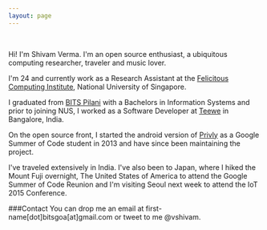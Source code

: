 ```yaml
---
layout: page
---
```


<p >
<div class="message" align="center">
	<a href="https://github.com/vshivam"> <i class="fa fa-github-alt fa-3x"></i></a> &nbsp; 
	<a href="http://stackoverflow.com/users/1239966/shivam-verma"> <i class="fa fa-stack-overflow fa-3x"></i> </a> &nbsp; 
	<a href="https://www.facebook.com/shivam.verma.2707"> <i class="fa fa-facebook fa-3x"></i></a> &nbsp;
	<a href="https://sg.linkedin.com/in/shivamverma"> <i class="fa fa-linkedin fa-3x"></i></a>&nbsp; 
	<a href="https://twitter.com/vshivam"> <i class="fa fa-twitter fa-3x"></i></a> 
</div>
</p>

Hi! I'm Shivam Verma. I'm an open source enthusiast, a ubiquitous computing researcher, traveler and music lover. 

I'm 24 and currently work as a Research Assistant at the [Felicitous Computing Institute](http://fci.comp.nus.edu.sg/), National University of Singapore.

I graduated from [BITS Pilani](https://en.wikipedia.org/wiki/Birla_Institute_of_Technology_and_Science,_Pilani_%E2%80%93_Goa_Campus) with a Bachelors in Information Systems and prior to joining NUS, I worked as a Software Developer at [Teewe](http://teewe.in/) in Bangalore, India. 

On the open source front, I started the android version of [Privly](https://github.com/privly/privly-android) as a Google Summer of Code student in 2013 and have since been maintaining the project. 

I've traveled extensively in India. I've also been to Japan, where I hiked the Mount Fuji overnight, The United States of America to attend the Google Summer of Code Reunion and I'm visiting Seoul next week to attend the IoT 2015 Conference.  

###Contact
You can drop me an email at first-name[dot]bitsgoa[at]gmail.com or tweet to me @vshivam. 